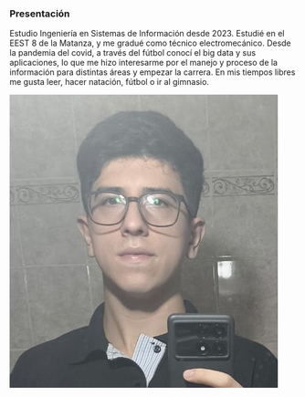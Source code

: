 ### Presentación

Estudio Ingeniería en Sistemas de Información desde 2023. Estudié en el EEST 8 de la Matanza, y me gradué como técnico electromecánico. Desde la pandemia del covid, a través del fútbol conocí el big data y sus aplicaciones, lo que me hizo interesarme por el manejo y proceso de la información para distintas áreas y empezar la carrera. En mis tiempos libres me gusta leer, hacer natación, fútbol o ir al gimnasio. 

![Mi Foto](foto.jpg)

